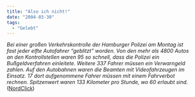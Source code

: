 ```yaml
---
title: "Also ich nicht!"
date: "2004-03-30"
tags:
  - "Gelebt"
---
```


_Bei einer großen Verkehrskontrolle der Hamburger Polizei am Montag ist fast jeder elfte Autofahrer “geblitzt” worden. Von den mehr als 4800 Autos an den Kontrollstellen waren 95 so schnell, dass die Polizei ein Bußgeldverfahren einleitete. Weitere 337 Fahrer müssen ein Verwarngeld zahlen. Auf den Autobahnen waren die Beamten mit Videofahrzeugen im Einsatz. 17 dort aufgenommene Fahrer müssen mit einem Fahrverbot rechnen. Spitzenwert waren 133 Kilometer pro Stunde, wo 60 erlaubt sind._ ([NordClick](http://www.ln-online.de/news/archiv/?id=1367818))
